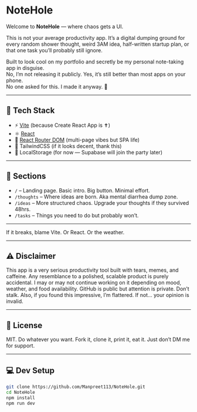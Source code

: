 # NoteHole

Welcome to **NoteHole** — where chaos gets a UI.

This is not your average productivity app. It’s a digital dumping ground for every random shower thought, weird 3AM idea, half-written startup plan, or that one task you’ll probably still ignore.

Built to look cool on my portfolio and secretly be my personal note-taking app in disguise.  
No, I’m not releasing it publicly. Yes, it’s still better than most apps on your phone.  
No one asked for this. I made it anyway. 🫡

---

## 🧪 Tech Stack

- ⚡️ [Vite](https://vitejs.dev/) (because Create React App is ✝️)
- ⚛️ [React](https://react.dev/)
- 🔀 [React Router DOM](https://reactrouter.com/) (multi-page vibes but SPA life)
- 🎨 TailwindCSS (if it looks decent, thank this)
- 💾 LocalStorage (for now — Supabase will join the party later)

---

## 🧠 Sections

- `/` – Landing page. Basic intro. Big button. Minimal effort.
- `/thoughts` – Where ideas are born. Aka mental diarrhea dump zone.
- `/ideas` – More structured chaos. Upgrade your thoughts if they survived 48hrs.
- `/tasks` – Things you need to do but probably won’t.

---

If it breaks, blame Vite. Or React. Or the weather.

---

## ⚠️ Disclaimer

This app is a very serious productivity tool built with tears, memes, and caffeine.
Any resemblance to a polished, scalable product is purely accidental.
I may or may not continue working on it depending on mood, weather, and food availability.
GitHub is public but attention is private. Don’t stalk.
Also, if you found this impressive, I’m flattered. If not… your opinion is invalid.

---

## 🧾 License

MIT. Do whatever you want. Fork it, clone it, print it, eat it. Just don’t DM me for support.

---

## 💻 Dev Setup

```bash
git clone https://github.com/Manpreet113/NoteHole.git
cd NoteHole
npm install
npm run dev
